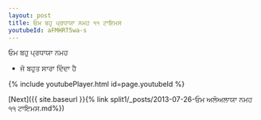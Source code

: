 ```yaml
---
layout: post
title: ਓਮ ਬਹੁ ਪ੍ਰਧਾਯਾ ਨਮਹ ੧੧ ਟਾਇਮਸ
youtubeId: aFMHRT5wa-s
---
```

 
 
 ਓਮ ਬਹੁ ਪ੍ਰਧਾਯਾ ਨਮਹ  
 
 -  ਜੋ ਬਹੁਤ ਸਾਰਾ ਦਿੰਦਾ ਹੈ 
 
  
 
  
 
 
 
 
 
 


{% include youtubePlayer.html id=page.youtubeId %}
 
[Next]({{ site.baseurl }}{% link  split1/_posts/2013-07-26-ਓਮ ਅਲੋਅਲਾਯਾ ਨਮਹ ੧੧ ਟਾਇਮਸ.md%})
 

